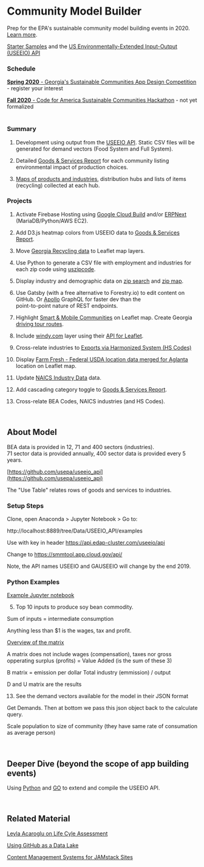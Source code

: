 <h1 class="h1-home">Community Model Builder</h1>

Prep for the EPA's sustainable community model building events in 2020. <a href="https://model.georgia.org/communities/">Learn more</a>.  

[Starter Samples](samples/) and the [US Environmentally-Extended Input-Output (USEEIO) API](https://github.com/usepa/useeio_api/wiki/Use-the-API)  


### Schedule  

[<b>Spring 2020</b> - Georgia's Sustainable Communities App Design Competition](https://model.georgia.org/communities) - register your interest  

[<b>Fall 2020</b> - Code for America Sustainable Communities Hackathon](https://www.codeforamerica.org/) - not yet formalized  
<br>

### Summary

1. Development using output from the [USEEIO API](https://github.com/usepa/useeio_api/wiki/Use-the-API). Static CSV files will be generated for demand vectors (Food System and Full System). 

2. Detailed [Goods & Services Report](samples/dataset) for each community listing environmental impact of production choices.   

3. [Maps of products and industries](samples/maps), distribution hubs and lists of items (recycling) collected at each hub.  

### Projects

1. Activate Firebase Hosting using [Google Cloud Build](https://medium.com/serverlessguru/aws-to-gcp-web-applications-89ed92070832) and/or [ERPNext](https://aws.amazon.com/marketplace/pp/B015GHHU7M) (MariaDB/Python/AWS EC2).  

2. Add D3.js heatmap colors from USEEIO data to [Goods & Services Report](samples/dataset).
<!-- [Products - Bureau of Economic Analysis (BEA)](bea)  -->  

3. Move [Georgia Recycling data](https://data.georgia.org/#processors) to Leaflet map layers.

4. Use Python to generate a CSV file with employment and industries for each zip code using [uszipcode](https://uszipcode.readthedocs.io/01-Tutorial/index.html).

5. Display industry and demographic data on [zip search](zip/#zip=30315) and [zip map](zip/leaflet/).  

6. Use Gatsby (with a free alternative to Forestry.io) to edit content on GitHub. 
Or <a href="https://www.apollographql.com/docs/apollo-server/">Apollo</a> GraphQL for faster dev than the  
point-to-point nature of REST endpoints.  

7. Highlight <a href="smartdata">Smart & Mobile Communities</a> on Leaflet map.  Create Georgia <a href="samples/routing/">driving tour routes</a>.

8. Include [windy.com](windy.com) layer using their [API for Leaflet](https://github.com/windycom/API).

9. Cross-relate industries to [Exports via Harmonized System (HS Codes)](https://georgiadata.github.io/display/products/) 

10. Display [Farm Fresh - Federal USDA location data merged for Aglanta](farmfresh/ga) location on Leaflet map.  

11. Update [NAICS Industry Data](industries) data.

12. Add cascading category toggle to [Goods & Services Report](samples/dataset). 

13. Cross-relate BEA Codes, NAICS industries (and HS Codes).  
 
<!--
	12. Include elected officials for districts, zip codes or counties.
-->

<!--[Census Data by Zipcode](https://github.com/statedata/community)  -->

<br>
 
## About Model

BEA data is provided in 12, 71 and 400 sectors (industries).  
71 sector data is provided annually, 400 sector data is provided every 5 years.  

[https://github.com/usepa/useeio_api](https://github.com/usepa/useeio_api)  

The "Use Table" relates rows of goods and services to industries.  

### Setup Steps

Clone, open Anaconda > Jupyter Notebook > Go to:

 http://localhost:8889/tree/Data/USEEIO_API/examples

Use with key in header
https://api.edap-cluster.com/useeio/api

Change to
https://smmtool.app.cloud.gov/api/

Note, the API names USEEIO and GAUSEEIO will change by the end 2019.

### Python Examples

[Example Jupyter notebook](https://github.com/usepa/useeio_api/wiki/Use-the-API)  

5) Top 10 inputs to produce soy bean commodity.

Sum of inputs = intermediate consumption

Anything less than $1 is the wages, tax and profit.

<a href="https://github.com/USEPA/USEEIO_API">Overview of the matrix</a>  

A matrix does not include wages (compensation), taxes nor gross opperating surplus (profits) 
= Value Added (is the sum of these 3)

B matrix = emission per dollar
Total industry (emmission) / output 


D and U matrix are the results

13) See the demand vectors available for the model in their JSON format

Get Demands.  Then at bottom we pass this json object back to the calculate query.



Scale population to size of community (they have same rate of consumation as average person)

<br>


## Deeper Dive (beyond the scope of app building events)

Using <a href="https://github.com/USEPA/USEEIO_API/tree/master/python">Python</a> and <a href="https://github.com/USEPA/USEEIO_API/tree/master/go">GO</a> to extend and compile the USEEIO API.


<br>

## Related Material

<!--
There is growing trend across industry to trace the entire supply chain. 
Responsible sourcing allows manufacturers to...
-->

[Leyla Acaroglu on Life Cyle Assessment](https://medium.com/disruptive-design/a-guide-to-life-cycle-thinking-b762ab49bce3)  

[Using GitHub as a Data Lake](https://dzone.com/articles/using-github-as-a-data-lake)  

[Content Management Systems for JAMstack Sites](https://headlesscms.org/)  

